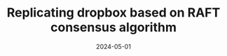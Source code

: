 ---
title: Replicating dropbox based on RAFT consensus algorithm
description: A 12-week long class project focused on creating a dropbox-like system that can work in a distributed system setting
date: 2024-05-01
tags: ["distributed systems", "Golang", "RPC"]
technologies: "Golang, RPC"
GHlink: https://github.com/szczekulskij/CSE-224
---
